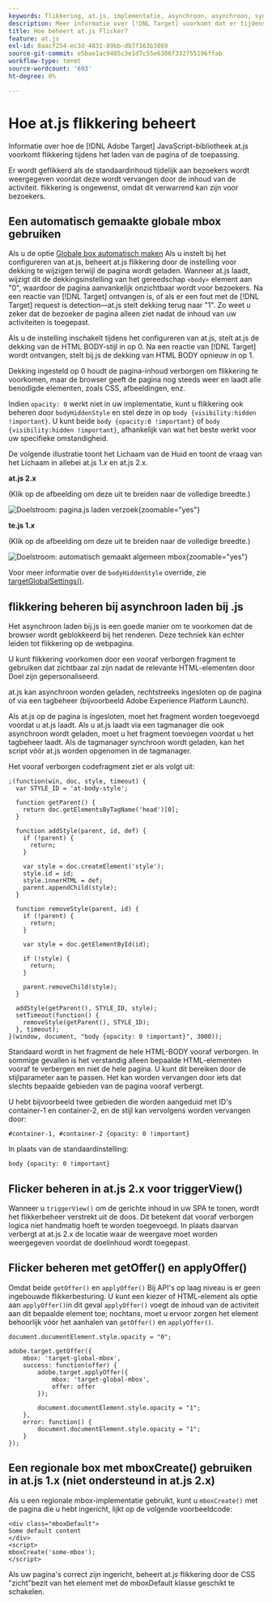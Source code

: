 ```yaml
---
keywords: flikkering, at.js, implementatie, asynchroon, asynchroon, synchroon, synchroon, $8
description: Meer informatie over [!DNL Target] voorkomt dat er tijdens het laden van de pagina of de app flikkering optreedt (standaardinhoud wordt tijdelijk weergegeven voordat deze wordt vervangen door activiteit-inhoud).
title: Hoe beheert at.js Flicker?
feature: at.js
exl-id: 8aacf254-ec3d-4831-89bb-db7f163b3869
source-git-commit: e5bae1ac9485c3e1d7c55e6386f332755196ffab
workflow-type: tm+mt
source-wordcount: '693'
ht-degree: 0%

---
```


# Hoe at.js flikkering beheert

Informatie over hoe de [!DNL Adobe Target] JavaScript-bibliotheek at.js voorkomt flikkering tijdens het laden van de pagina of de toepassing.

Er wordt geflikkerd als de standaardinhoud tijdelijk aan bezoekers wordt weergegeven voordat deze wordt vervangen door de inhoud van de activiteit. flikkering is ongewenst, omdat dit verwarrend kan zijn voor bezoekers.

## Een automatisch gemaakte globale mbox gebruiken

Als u de optie [Globale box automatisch maken](/help/dev/implement/client-side/atjs/global-mbox/customize-global-mbox.md) Als u instelt bij het configureren van at.js, beheert at.js flikkering door de instelling voor dekking te wijzigen terwijl de pagina wordt geladen. Wanneer at.js laadt, wijzigt dit de dekkingsinstelling van het gereedschap `<body>` element aan &quot;0&quot;, waardoor de pagina aanvankelijk onzichtbaar wordt voor bezoekers. Na een reactie van [!DNL Target] ontvangen is, of als er een fout met de [!DNL Target] request is detection—at.js stelt dekking terug naar &quot;1&quot;. Zo weet u zeker dat de bezoeker de pagina alleen ziet nadat de inhoud van uw activiteiten is toegepast.

Als u de instelling inschakelt tijdens het configureren van at.js, stelt at.js de dekking van de HTML BODY-stijl in op 0. Na een reactie van [!DNL Target] wordt ontvangen, stelt bij.js de dekking van HTML BODY opnieuw in op 1.

Dekking ingesteld op 0 houdt de pagina-inhoud verborgen om flikkering te voorkomen, maar de browser geeft de pagina nog steeds weer en laadt alle benodigde elementen, zoals CSS, afbeeldingen, enz.

Indien `opacity: 0` werkt niet in uw implementatie, kunt u flikkering ook beheren door `bodyHiddenStyle` en stel deze in op `body {visibility:hidden !important}`. U kunt beide `body {opacity:0 !important}` of `body {visibility:hidden !important}`, afhankelijk van wat het beste werkt voor uw specifieke omstandigheid.

De volgende illustratie toont het Lichaam van de Huid en toont de vraag van het Lichaam in allebei at.js 1.*x* en at.js 2.x.

**at.js 2.x**

(Klik op de afbeelding om deze uit te breiden naar de volledige breedte.)

![Doelstroom: pagina.js laden verzoek](/help/dev/implement/client-side/assets/atjs-20-flow-page-load-request.png "Doelstroom: pagina.js laden verzoek"){zoomable="yes"}

**te.js 1.*x***

(Klik op de afbeelding om deze uit te breiden naar de volledige breedte.)

![Doelstroom: automatisch gemaakt algemeen mbox](/help/dev/implement/client-side/atjs/how-atjs-works/assets/target-flow2.png "doelstroom: automatisch gemaakt algemeen mbox"){zoomable="yes"}

Voor meer informatie over de `bodyHiddenStyle` override, zie [targetGlobalSettings()](/help/dev/implement/client-side/atjs/atjs-functions/targetglobalsettings.md).

## flikkering beheren bij asynchroon laden bij .js

Het asynchroon laden bij.js is een goede manier om te voorkomen dat de browser wordt geblokkeerd bij het renderen. Deze techniek kan echter leiden tot flikkering op de webpagina.

U kunt flikkering voorkomen door een vooraf verborgen fragment te gebruiken dat zichtbaar zal zijn nadat de relevante HTML-elementen door Doel zijn gepersonaliseerd.

at.js kan asynchroon worden geladen, rechtstreeks ingesloten op de pagina of via een tagbeheer (bijvoorbeeld Adobe Experience Platform Launch).

Als at.js op de pagina is ingesloten, moet het fragment worden toegevoegd voordat u at.js laadt. Als u at.js laadt via een tagmanager die ook asynchroon wordt geladen, moet u het fragment toevoegen voordat u het tagbeheer laadt. Als de tagmanager synchroon wordt geladen, kan het script vóór at.js worden opgenomen in de tagmanager.

Het vooraf verborgen codefragment ziet er als volgt uit:

```
;(function(win, doc, style, timeout) {
  var STYLE_ID = 'at-body-style';

  function getParent() {
    return doc.getElementsByTagName('head')[0];
  }

  function addStyle(parent, id, def) {
    if (!parent) {
      return;
    }

    var style = doc.createElement('style');
    style.id = id;
    style.innerHTML = def;
    parent.appendChild(style);
  }

  function removeStyle(parent, id) {
    if (!parent) {
      return;
    }

    var style = doc.getElementById(id);

    if (!style) {
      return;
    }

    parent.removeChild(style);
  }

  addStyle(getParent(), STYLE_ID, style);
  setTimeout(function() {
    removeStyle(getParent(), STYLE_ID);
  }, timeout);
}(window, document, "body {opacity: 0 !important}", 3000));
```

Standaard wordt in het fragment de hele HTML-BODY vooraf verborgen. In sommige gevallen is het verstandig alleen bepaalde HTML-elementen vooraf te verbergen en niet de hele pagina. U kunt dit bereiken door de stijlparameter aan te passen. Het kan worden vervangen door iets dat slechts bepaalde gebieden van de pagina vooraf verbergt.

U hebt bijvoorbeeld twee gebieden die worden aangeduid met ID&#39;s container-1 en container-2, en de stijl kan vervolgens worden vervangen door:

```
#container-1, #container-2 {opacity: 0 !important}
```

In plaats van de standaardinstelling:

```
body {opacity: 0 !important}
```

## Flicker beheren in at.js 2.x voor triggerView()

Wanneer u `triggerView()` om de gerichte inhoud in uw SPA te tonen, wordt het flikkerbeheer verstrekt uit de doos. Dit betekent dat vooraf verborgen logica niet handmatig hoeft te worden toegevoegd. In plaats daarvan verbergt at at.js 2.x de locatie waar de weergave moet worden weergegeven voordat de doelinhoud wordt toegepast.

## Flicker beheren met getOffer() en applyOffer()

Omdat beide `getOffer()` en `applyOffer()` Bij API&#39;s op laag niveau is er geen ingebouwde flikkerbesturing. U kunt een kiezer of HTML-element als optie aan `applyOffer()`in dit geval `applyOffer()` voegt de inhoud van de activiteit aan dit bepaalde element toe; nochtans, moet u ervoor zorgen het element behoorlijk vóór het aanhalen van `getOffer()` en `applyOffer()`.

```
document.documentElement.style.opacity = "0";
 
adobe.target.getOffer({
    mbox: 'target-global-mbox',
    success: function(offer) {
        adobe.target.applyOffer({
            mbox: 'target-global-mbox',
            offer: offer
        });
 
        document.documentElement.style.opacity = "1";
    },
    error: function() {
        document.documentElement.style.opacity = "1";        
    }
});
```

## Een regionale box met mboxCreate() gebruiken in at.js 1.x (niet ondersteund in at.js 2.x)

Als u een regionale mbox-implementatie gebruikt, kunt u `mboxCreate()` met de pagina die u hebt ingericht, lijkt op de volgende voorbeeldcode:

```
<div class="mboxDefault">
Some default content
</div>
<script>
mboxCreate('some-mbox');
</script>
```

Als uw pagina&#39;s correct zijn ingericht, beheert at.js flikkering door de CSS &quot;zicht&quot;bezit van het element met de mboxDefault klasse geschikt te schakelen.
